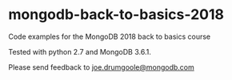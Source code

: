 # mongodb-back-to-basics-2018
Code examples for the MongoDB 2018 back to basics course

Tested with python 2.7 and MongoDB 3.6.1.

Please send feedback to joe.drumgoole@mongodb.com

